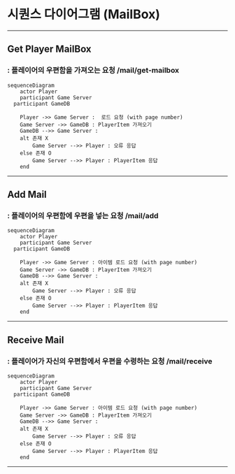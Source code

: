 # 시퀀스 다이어그램 (MailBox)

------------------------------

## Get Player MailBox
### : 플레이어의 우편함을 가져오는 요청 /mail/get-mailbox
```mermaid
sequenceDiagram
	actor Player
	participant Game Server
  participant GameDB

	Player ->> Game Server :  로드 요청 (with page number)
	Game Server ->> GameDB : PlayerItem 가져오기
	GameDB -->> Game Server : 
	alt 존재 X
		Game Server -->> Player : 오류 응답
	else 존재 O
		Game Server -->> Player : PlayerItem 응답
	end
```




------------------------------

## Add Mail
### : 플레이어의 우편함에 우편을 넣는 요청 /mail/add
```mermaid
sequenceDiagram
	actor Player
	participant Game Server
  participant GameDB

	Player ->> Game Server : 아이템 로드 요청 (with page number)
	Game Server ->> GameDB : PlayerItem 가져오기
	GameDB -->> Game Server : 
	alt 존재 X
		Game Server -->> Player : 오류 응답
	else 존재 O
		Game Server -->> Player : PlayerItem 응답
	end
```





------------------------------

## Receive Mail
### : 플레이어가 자신의 우편함에서 우편을 수령하는 요청 /mail/receive
```mermaid
sequenceDiagram
	actor Player
	participant Game Server
  participant GameDB

	Player ->> Game Server : 아이템 로드 요청 (with page number)
	Game Server ->> GameDB : PlayerItem 가져오기
	GameDB -->> Game Server : 
	alt 존재 X
		Game Server -->> Player : 오류 응답
	else 존재 O
		Game Server -->> Player : PlayerItem 응답
	end
```




------------------------------
